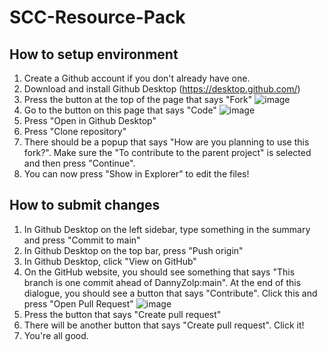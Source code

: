 # SCC-Resource-Pack

## How to setup environment

1. Create a Github account if you don't already have one.
2. Download and install Github Desktop (https://desktop.github.com/)
3. Press the button at the top of the page that says "Fork" ![image](https://user-images.githubusercontent.com/12878237/133908117-450be254-8cf6-41dd-a9a0-96ebd292c435.png)
4. Go to the button on this page that says "Code" ![image](https://user-images.githubusercontent.com/12878237/133908007-a87f8cb2-c751-49a0-a23d-705999bbce3d.png)
5. Press "Open in Github Desktop"
6. Press "Clone repository"
7. There should be a popup that says "How are you planning to use this fork?". Make sure the "To contribute to the parent project" is selected and then press "Continue". 
8. You can now press "Show in Explorer" to edit the files!

## How to submit changes

1. In Github Desktop on the left sidebar, type something in the summary and press "Commit to main"
2. In Github Desktop on the top bar, press "Push origin"
3. In Github Desktop, click "View on GitHub"
4. On the GitHub website, you should see something that says "This branch is one commit ahead of DannyZolp:main". At the end of this dialogue, you should see a button that says "Contribute". Click this and press "Open Pull Request" ![image](https://user-images.githubusercontent.com/12878237/133908345-4ef50679-6b00-4ea7-8e63-84a4825feb34.png)
5. Press the button that says "Create pull request"
6. There will be another button that says "Create pull request". Click it!
7. You're all good.
